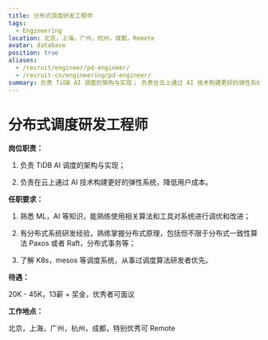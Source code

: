 ```yaml
---
title: 分布式调度研发工程师
tags:
  - Engineering
location: 北京，上海，广州，杭州，成都，Remote
avatar: database
position: true
aliases:
  - /recruit/engineer/pd-engineer/
  - /recruit-cn/engineering/pd-engineer/
summary: 负责 TiDB AI 调度的架构与实现； 负责在云上通过 AI 技术构建更好的弹性系统，降低用户成本。
---
```


# 分布式调度研发工程师

**岗位职责：**

1. 负责 TiDB AI 调度的架构与实现；

2. 负责在云上通过 AI 技术构建更好的弹性系统，降低用户成本。

**任职要求：**

 1. 熟悉 ML，AI 等知识，能熟练使用相关算法和工具对系统进行调优和改进；
 
 2. 有分布式系统研发经验，熟练掌握分布式原理，包括但不限于分布式一致性算法 Paxos 或者 Raft，分布式事务等；
 
 3. 了解 K8s，mesos 等调度系统，从事过调度算法研发者优先。


**待遇：**

20K - 45K，13薪 + 奖金，优秀者可面议

**工作地点：**

北京，上海，广州，杭州，成都，特别优秀可 Remote
